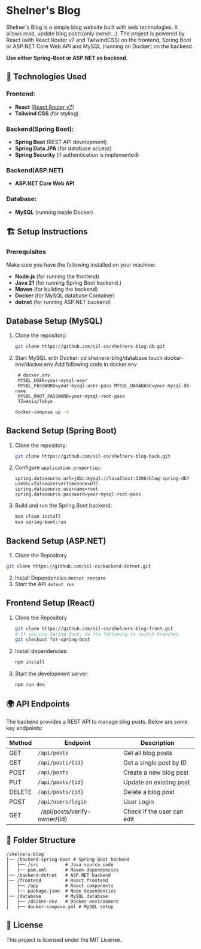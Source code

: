 # Shelner's Blog

Shelner's Blog is a simple blog website built with web technologies. 
It allows read, update blog posts(only owner...). 
The project is powered by React (with React Router v7 and TailwindCSS) on the frontend, Spring Boot or ASP.NET Core Web API and MySQL (running on Docker) on the backend.

**Use either Spring-Boot or ASP.NET as backend.**

## 🚀 Technologies Used

### Frontend:
- **React** ([React Router v7](https://reactrouter.com/start/framework/installation))
- **Tailwind CSS** (for styling)

### Backend(Spring Boot):
- **Spring Boot** (REST API development)
- **Spring Data JPA** (for database access)
- **Spring Security** (if authentication is implemented)

### Backend(ASP.NET)
- **ASP.NET Core Web API**

### Database:
- **MySQL** (running inside Docker)

## 🏗️ Setup Instructions

### Prerequisites
Make sure you have the following installed on your machine:
- **Node.js** (for running the frontend)
- **Java 21** (for running Spring Boot backend.)
- **Maven** (for building the backend)
- **Docker** (for MySQL database Container)
- **dotnet** (for running ASP.NET backend)

## Database Setup (MySQL)
1. Clone the repository:
   ```sh
   git clone https://github.com/sil-co/shelners-blog-db.git
   ```
2. Start MySQL with Docker:
   cd shelners-blog/database
   touch docker-env/docker.env
   Add following code in docker.env 
   ```docker.env
    # docker.env
    MYSQL_USER=your-mysql-user
    MYSQL_PASSWORD=your-mysql-user-pass MYSQL_DATABASE=your-mysql-db-name
    MYSQL_ROOT_PASSWORD=your-mysql-root-pass
    TZ=Asia/Tokyo
   ```
   ```sh
   docker-compose up -d
   ```

## Backend Setup (Spring Boot)
1. Clone the repository:
   ```sh
   git clone https://github.com/sil-co/shelners-blog-back.git
   ```
   
2. Configure `application.properties`:
   ```properties
   spring.datasource.url=jdbc:mysql://localhost:3306/blog-spring-db?useSSL=false&serverTimezone=UTC
   spring.datasource.username=root
   spring.datasource.password=your-mysql-root-pass
   ```
3. Build and run the Spring Boot backend:
   ```sh
   mvn clean install
   mvn spring-boot:run
   ```

## Backend Setup (ASP.NET)
1. Clone the Repository
```sh
git clone https://github.com/sil-co/backend-dotnet.git
```
2.  Install Dependencies
`dotnet restore`
3. Start the API
`dotnet run`

## Frontend Setup (React)
1. Clone the Repository
   ```sh
   git clone https://github.com/sil-co/shelners-blog-front.git
   # If you use Spring Boot, do the following to switch branches
   git checkout for-spring-boot
   ```
2. Install dependencies:
   ```sh
   npm install
   ```
3. Start the development server:
   ```sh
   npm run dev
   ```

## 🌍 API Endpoints
The backend provides a REST API to manage blog posts. Below are some key endpoints:

| Method | Endpoint           | Description               |
|--------|-------------------|---------------------------|
| GET    | `/api/posts`      | Get all blog posts        |
| GET    | `/api/posts/{id}` | Get a single post by ID   |
| POST   | `/api/posts`      | Create a new blog post    |
| PUT    | `/api/posts/{id}` | Update an existing post   |
| DELETE | `/api/posts/{id}` | Delete a blog post        |
| POST | `/api/users/login` | User Login |
| GET | ` `/api/posts/verify-owner/{id} | Check if the user can edit |

## 📜 Folder Structure
```
/shelners-blog
│── /backend-spring-boot # Spring Boot backend
│   ├── /src          # Java source code
│   ├── pom.xml       # Maven dependencies
│── /backend-dotnet   # ASP.NET backend
│── /frontend         # React frontend
│   ├── /app          # React components
│   ├── package.json  # Node dependencies
│── /database         # MySQL database
│   ├── /docker-env   # Docker environment
│   ├── docker-compose.yml # MySQL setup
```

## 📜 License
This project is licensed under the MIT License.

